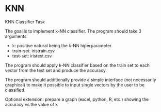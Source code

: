 # KNN
KNN Classifier Task

The goal is to implement k-NN classifier. The program should take 3 arguments:
- k: positive natural being the k-NN hiperparameter
- train-set: iristrain.csv
- test-set: iristest.csv

The program should apply k-NN classifier based on the train set to each vector from the test set and produce the accuracy.

The program should additionally provide a simple interface (not necessarily graphical) to make it possible to input single vectors by the user to be classified.

Optional extension: prepare a graph (excel, python, R, etc.) showing the accuracy vs the value of k
